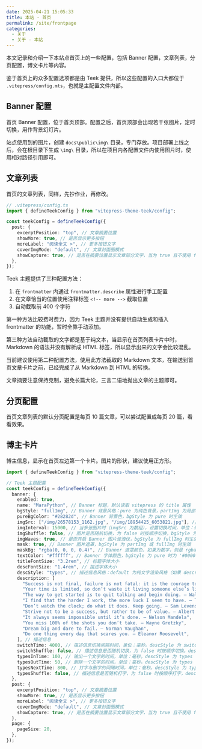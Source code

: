 ```yaml
---
date: 2025-04-21 15:05:33
title: 本站 - 首页
permalink: /site/frontpage
categories:
  - 关于
  - 关于 - 本站
---
```


本文记录和介绍一下本站点首页上的一些配置，包括 Banner 配置，文章列表，分页配置，博文卡片等内容。

鉴于首页上的众多配置选项都是由 Teek 提供，所以这些配置的入口大都位于 `.vitepress/config.mts`，也就是主配置文件内部。

<!-- more -->

## Banner 配置

首页 Banner 配置，位于首页顶部。配置之后，首页顶部会出现若干张图片，定时切换，用作背景幻灯片。

站点使用到的图片，创建 `docs\public\img\` 目录，专门存放。项目部署上线之后，会在根目录下生成 `\img\` 目录，所以在项目内各配置文件内使用图片时，使用相对路径引用即可。

## 文章列表

首页的文章列表，同样，先抄作业，再修改。

```ts
// .vitepress/config.ts
import { defineTeekConfig } from "vitepress-theme-teek/config";

const teekConfig = defineTeekConfig({
  post: {
    excerptPosition: "top", // 文章摘要位置
    showMore: true, // 是否显示更多按钮
    moreLabel: "阅读全文 >", // 更多按钮文字
    coverImgMode: "default", // 文章封面图模式
    showCapture: true, // 是否在摘要位置显示文章部分文字，当为 true 且不使用 frontmatter.describe 和 <!-- more --> 时，会自动截取前 400 个字符作为摘要
  },
});
```

Teek 主题提供了三种配置方法：

1. 在 `frontmatter` 内通过 `frontmatter.describe` 属性进行手工配置
2. 在文章恰当的位置使用注释标签 `<!-- more -->` 截取位置
3. 自动截取前 400 个字符

第一种方法比较费时费力，因为 Teek 主题并没有提供自动生成和插入 frontmatter 的功能，暂时全靠手动添加。

第三种方法自动截取的文字都是基于纯文本，当显示在首页列表卡片中时，Markdown 的语法并没有解析成 HTML 标签，所以显示出来的文字会比较混乱。

当前建议使用第二种配置方法，使用此方法截取的 Markdown 文本，在输送到首页文章卡片之前，已经完成了从 Markdown 到 HTML 的转换。

文章摘要注意保持克制，避免长篇大论，三言二语地抛出文章的主题即可。

## 分页配置

首页文章列表的默认分页配置是每页 10 篇文章，可以尝试配置成每页 20 篇，看看效果。

## 博主卡片

博主信息，显示在首页左边第一个卡片。图片的形状，建议使用正方形。

```ts
import { defineTeekConfig } from "vitepress-theme-teek/config";

// Teek 主题配置
const teekConfig = defineTeekConfig({
  banner: {
    enabled: true,
    name: "MaraPython", // Banner 标题，默认读取 vitepress 的 title 属性
    bgStyle: "fullImg", // Banner 背景风格：pure 为纯色背景，partImg 为局部图片背景，fullImg 为全屏图片背景
    pureBgColor: "#28282d", // Banner 背景色，bgStyle 为 pure 时生效
    imgSrc: ["/img/26578153_1162.jpg", "/img/18954425_6053821.jpg"], // Banner 图片链接。bgStyle 为 partImg 或 fullImg 时生效
    imgInterval: 15000, // 当多张图片时（imgSrc 为数组），设置切换时间，单位：毫秒
    imgShuffle: false, // 图片是否随机切换，为 false 时按顺序切换，bgStyle 为 partImg 或 fullImg 时生效
    imgWaves: true, // 是否开启 Banner 图片波浪纹，bgStyle 为 fullImg 时生效
    mask: true, // Banner 图片遮罩，bgStyle 为 partImg 或 fullImg 时生效
    maskBg: "rgba(0, 0, 0, 0.4)", // Banner 遮罩颜色，如果为数字，则是 rgba(0, 0, 0, ${maskBg})，如果为字符串，则作为背景色。bgStyle 为 partImg 或 fullImg 且 mask 为 true 时生效
    textColor: "#ffffff", // Banner 字体颜色，bgStyle 为 pure 时为 '#000000'，其他为 '#ffffff'
    titleFontSize: "3.2rem", // 标题字体大小
    descFontSize: "1.4rem", // 描述字体大小
    descStyle: "types", // 描述信息风格：default 为纯文字渲染风格（如果 description 为数组，则取第一个），types 为文字打印风格，switch 为文字切换风格
    description: [
      "Success is not final, failure is not fatal: it is the courage to continue that counts. — Winston Churchill",
      "Your time is limited, so don’t waste it living someone else’s life. — Steve Jobs",
      "The way to get started is to quit talking and begin doing. — Walt Disney",
      "I find that the harder I work, the more luck I seem to have. — Thomas Jefferson",
      "Don’t watch the clock; do what it does. Keep going. — Sam Levenson",
      "Strive not to be a success, but rather to be of value. — Albert Einstein",
      "It always seems impossible until it’s done. — Nelson Mandela",
      "You miss 100% of the shots you don’t take. — Wayne Gretzky",
      "Dream big and dare to fail. — Norman Vaughan",
      "Do one thing every day that scares you. — Eleanor Roosevelt",
    ], // 描述信息
    switchTime: 4000, // 描述信息切换间隔时间，单位：毫秒。descStyle 为 switch 时生效
    switchShuffle: false, // 描述信息是否随机切换，为 false 时按顺序切换。descStyle 为 switch 时生效
    typesInTime: 100, // 输出一个文字的时间，单位：毫秒。descStyle 为 types 时生效
    typesOutTime: 50, // 删除一个文字的时间，单位：毫秒。descStyle 为 types 时生效
    typesNextTime: 800, // 打字与删字的间隔时间，单位：毫秒。descStyle 为 types 时生效
    typesShuffle: false, // 描述信息是否随机打字，为 false 时按顺序打字，descStyle 为 types 时生效
  },
  post: {
    excerptPosition: "top", // 文章摘要位置
    showMore: true, // 是否显示更多按钮
    moreLabel: "阅读全文 >", // 更多按钮文字
    coverImgMode: "default", // 文章封面图模式
    showCapture: true, // 是否在摘要位置显示文章部分文字，当为 true 且不使用 frontmatter.describe 和 <!-- more --> 时，会自动截取前 400 个字符作为摘要
  },
  page: {
    pageSize: 20,
  },
});
```
